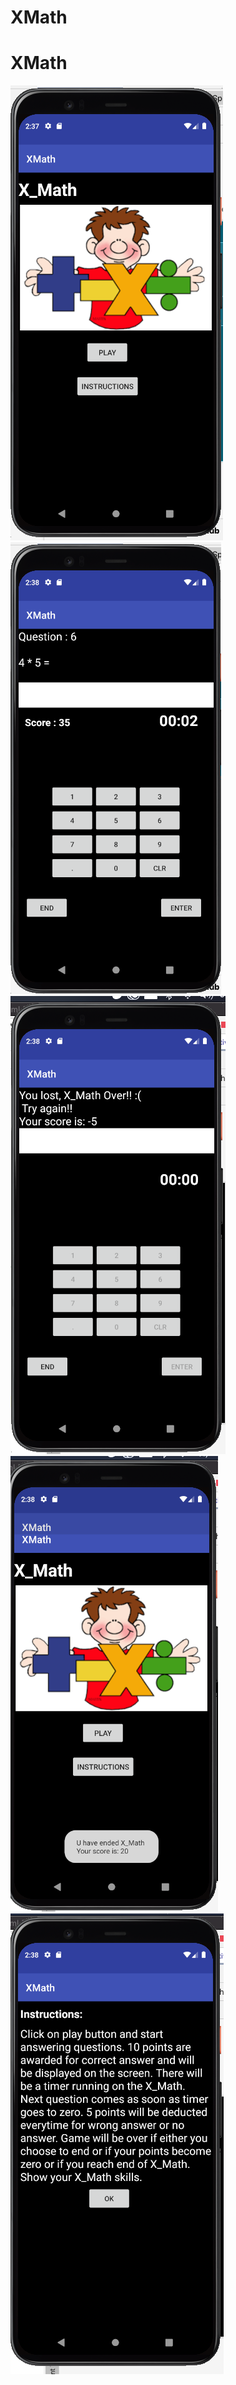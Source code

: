 # XMath
<h1> XMath </h1>


![](Screenshots/img1.png)
![](Screenshots/img2.png)
![](Screenshots/img3.png)
![](Screenshots/img4.png)
![](Screenshots/img5.png)
